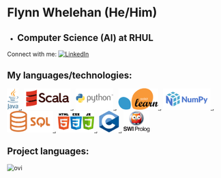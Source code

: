 # Flynn Whelehan (He/Him)
- ## Computer Science (AI) at RHUL
Connect with me:
<a href="https://www.linkedin.com/in/flynnWhelehan/" target="_blank"><img src="https://img.shields.io/badge/LinkedIn-%230077B5.svg?&style=flat-square&logo=linkedin&logoColor=white" alt="LinkedIn"></a>

## My languages/technologies:
<a 
   href="https://www.java.com/en/">
   <img src="https://github.com/flynnWhelehan/flynnWhelehan/blob/main/images/Logos/java.png" height="50" alt="Java">
</a> ,
<a
   href="https://www.scala-lang.org/">
   <img src="https://github.com/flynnWhelehan/flynnWhelehan/blob/main/images/Logos/scala.png" height="50" alt="Scala">
</a> ,
<a
   href="https://www.python.org/">
   <img src="https://github.com/flynnWhelehan/flynnWhelehan/blob/main/images/Logos/python.png" height="50" alt="Python">
</a> ,
<a
   href="https://scikit-learn.org/stable/">
   <img src="https://github.com/flynnWhelehan/flynnWhelehan/blob/main/images/Logos/scikitlearn.png" height="50" alt="SciKitLearn">
</a> ,
<a
   href="https://numpy.org/">
   <img src="https://github.com/flynnWhelehan/flynnWhelehan/blob/main/images/Logos/numpy.png" height="50" alt="NumPy">
</a> ,
<a
   href="https://en.wikipedia.org/wiki/SQL">
   <img src="https://github.com/flynnWhelehan/flynnWhelehan/blob/main/images/Logos/sql.png" height="50" alt="SQL">
</a> ,
<a
   href="https://en.wikipedia.org/wiki/Web_development">
   <img src="https://github.com/flynnWhelehan/flynnWhelehan/blob/main/images/Logos/WebDev.png" height="50" alt="WebDev">
</a> ,
<a
   href="https://en.wikipedia.org/wiki/C_(programming_language)">
   <img src="https://github.com/flynnWhelehan/flynnWhelehan/blob/main/images/Logos/c.png" height="50" alt="C">
</a> ,
<a
   href="https://www.swi-prolog.org/">
   <img src="https://github.com/flynnWhelehan/flynnWhelehan/blob/main/images/Logos/swipl.png" height="50" alt="Prolog">
</a>


## Project languages:
<img src="https://github-readme-stats.vercel.app/api/top-langs?username=flynnWhelehan&show_icons=true&locale=en&layout=compact&theme=chartreuse-dark" alt="ovi" />

<!--
## Main Repositories
[![ReadMe Card](https://github-readme-stats.vercel.app/api/pin/?username=flynnWhelehan&repo=ThirdYear)](https://github.com/flynnWhelehan/thirdYear)
[![ReadMe Card](https://github-readme-stats.vercel.app/api/pin/?username=flynnWhelehan&repo=SecondYear)](https://github.com/flynnWhelehan/secondYear)
-->


<!--
**flynnWhelehan/flynnWhelehan** is a ✨ _special_ ✨ repository because its `README.md` (this file) appears on your GitHub profile.

Here are some ideas to get you started:

- 🔭 I’m currently working on ...
- 🌱 I’m currently learning ...
- 😄 Pronouns: ...
- ⚡ Fun fact: ...
-->
